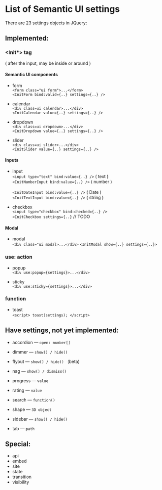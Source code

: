 # List of Semantic UI settings

There are 23 settings objects in JQuery:

## Implemented:

### <Init\*> tag

( after the input, may be inside or around )

#### Semantic UI components

- form <br/>
  `<form class="ui form">...</form>` <br/>
  `<InitForm bind:valid={..} settings={..} />`

- calendar <br/>
  `<div class=ui calendar>...</div>` <br/>
  `<InitCalendar value={..} settings={..} />`

- dropdown <br/>
  `<div class=ui dropdown>...</div>` <br/>
  `<InitDropdown value={..} settings={..} />`

- slider <br/>
  `<div class=ui slider>...</div>` <br/>
  `<InitSlider value={..} settings={..} />`

#### Inputs

- input <br/>
  `<input type="text" bind:value={..} />` ( text )<br/>
  `<InitNumberInput bind:value={..} />` ( number ) <br/>
  <br/>
  `<InitDateInput bind:value={..} />` ( Date ) <br/>
  `<InitTextInput bind:value={..} />` ( string ) <br/>

- checkbox <br/>
  `<input type="checkbox" bind:checked={..} />` <br/>
  `<InitCheckbox settings={..}` // TODO

#### Modal

- modal <br/>
  `<div class="ui modal>...</div>`
  `<InitModal show={..} settings={..}>`

### use: action

- popup <br/>
  `<div use:popup={settings}>...</div>`

- sticky <br/>
  `<div use:sticky={settings}>...</div>`

### function

- toast <br/>
  `<script> toast(settings); </script>`

## Have settings, not yet implemented:

- accordion &mdash; `open: number[]`

- dimmer &mdash; `show() / hide()`

- flyout &mdash; `show() / hide()` &nbsp; (beta)

- nag &mdash; `show() / dismiss()`

- progress &mdash; `value`

- rating &mdash; `value`

- search &mdash; `function()`

- shape &mdash; `3D object`

- sidebar &mdash; `show() / hide()`

- tab &mdash; `path`

## Special:

- api
- embed
- site
- state
- transition
- visibility
